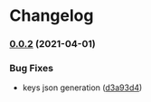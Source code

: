 # Changelog

### [0.0.2](https://www.github.com/kameshsampath/ansible-role-rosa-demos/compare/v0.0.1...v0.0.2) (2021-04-01)


### Bug Fixes

* keys json generation ([d3a93d4](https://www.github.com/kameshsampath/ansible-role-rosa-demos/commit/d3a93d4a9d843a7af667d581200431b5cc458565))
